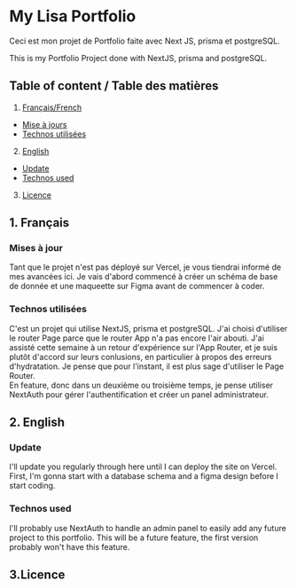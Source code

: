 # My Lisa Portfolio

Ceci est mon projet de Portfolio faite avec Next JS, prisma et postgreSQL.   
  
This is my Portfolio Project done with NextJS, prisma and postgreSQL.  

## Table of content / Table des matières

1. [Français/French](#French/Français)  
  - [Mise à jours](#Mise-à-jours)  
  - [Technos utilisées](#Technos-utilisées)  
2. [English](#English/Anglais)  
  - [Update](#Update)  
  - [Technos used](#Technos-used)  
3. [Licence](#Licence)  

## 1. Français

### Mises à jour
Tant que le projet n'est pas déployé sur Vercel, je vous tiendrai informé de mes avancées ici. Je vais d'abord commencé à créer un schéma de base de donnée et une maqueette sur Figma avant de commencer à coder. 
### Technos utilisées
C'est un projet qui utilise NextJS, prisma et postgreSQL. J'ai choisi d'utiliser le router Page parce que le router App n'a pas encore l'air abouti. J'ai assisté cette semaine à un retour d'expérience sur l'App Router, et je suis plutôt d'accord sur leurs conlusions, en particulier à propos des erreurs d'hydratation. Je pense que pour l'instant, il est plus sage d'utiliser le Page Router.  
En feature, donc dans un deuxième ou troisième temps, je pense utiliser NextAuth pour gérer l'authentification et créer un panel administrateur.

## 2. English
### Update
I'll update you regularly through here until I can deploy the site on Vercel. First, I'm gonna start with a database schema and a figma design before I start coding.
### Technos used

I'll probably use NextAuth to handle an admin panel to easily add any future project to this portfolio. This will be a future feature, the first version probably won't have this feature.

## 3.Licence
